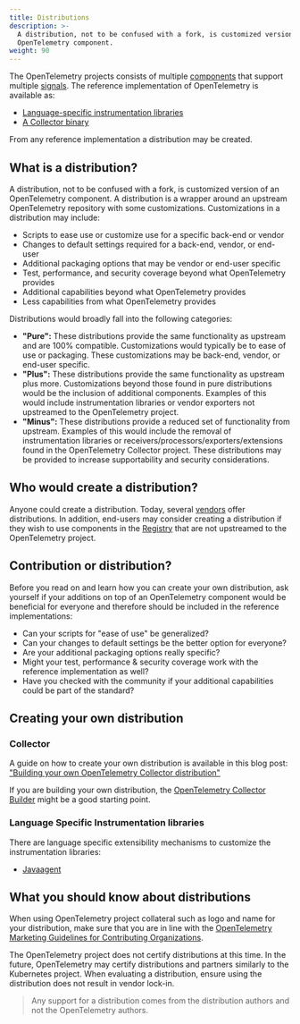 ```yaml
---
title: Distributions
description: >-
  A distribution, not to be confused with a fork, is customized version of an
  OpenTelemetry component.
weight: 90
---
```


The OpenTelemetry projects consists of multiple [components](../components) that
support multiple [signals](../signals). The reference implementation of
OpenTelemetry is available as:

- [Language-specific instrumentation libraries](../instrumentation)
- [A Collector binary](/docs/collector)

From any reference implementation a distribution may be created.

## What is a distribution?

A distribution, not to be confused with a fork, is customized version of an
OpenTelemetry component. A distribution is a wrapper around an upstream
OpenTelemetry repository with some customizations. Customizations in a
distribution may include:

- Scripts to ease use or customize use for a specific back-end or vendor
- Changes to default settings required for a back-end, vendor, or end-user
- Additional packaging options that may be vendor or end-user specific
- Test, performance, and security coverage beyond what OpenTelemetry provides
- Additional capabilities beyond what OpenTelemetry provides
- Less capabilities from what OpenTelemetry provides

Distributions would broadly fall into the following categories:

- **"Pure":** These distributions provide the same functionality as upstream and
  are 100% compatible. Customizations would typically be to ease of use or
  packaging. These customizations may be back-end, vendor, or end-user specific.
- **"Plus":** These distributions provide the same functionality as upstream
  plus more. Customizations beyond those found in pure distributions would be
  the inclusion of additional components. Examples of this would include
  instrumentation libraries or vendor exporters not upstreamed to the
  OpenTelemetry project.
- **"Minus":** These distributions provide a reduced set of functionality from
  upstream. Examples of this would include the removal of instrumentation
  libraries or receivers/processors/exporters/extensions found in the
  OpenTelemetry Collector project. These distributions may be provided to
  increase supportability and security considerations.

## Who would create a distribution?

Anyone could create a distribution. Today, several
[vendors](/ecosystem/vendors/) offer distributions. In addition, end-users may
consider creating a distribution if they wish to use components in the
[Registry](/ecosystem/registry/) that are not upstreamed to the OpenTelemetry
project.

## Contribution or distribution?

Before you read on and learn how you can create your own distribution, ask
yourself if your additions on top of an OpenTelemetry component would be
beneficial for everyone and therefore should be included in the reference
implementations:

- Can your scripts for "ease of use" be generalized?
- Can your changes to default settings be the better option for everyone?
- Are your additional packaging options really specific?
- Might your test, performance & security coverage work with the reference
  implementation as well?
- Have you checked with the community if your additional capabilities could be
  part of the standard?

## Creating your own distribution

### Collector

A guide on how to create your own distribution is available in this blog post:
["Building your own OpenTelemetry Collector distribution"](https://medium.com/p/42337e994b63)

If you are building your own distribution, the
[OpenTelemetry Collector Builder](https://github.com/open-telemetry/opentelemetry-collector/tree/main/cmd/builder)
might be a good starting point.

### Language Specific Instrumentation libraries

There are language specific extensibility mechanisms to customize the
instrumentation libraries:

- [Javaagent](../../instrumentation/java/automatic/extensions)

## What you should know about distributions

When using OpenTelemetry project collateral such as logo and name for your
distribution, make sure that you are in line with the [OpenTelemetry Marketing
Guidelines for Contributing Organizations][guidelines].

The OpenTelemetry project does not certify distributions at this time. In the
future, OpenTelemetry may certify distributions and partners similarly to the
Kubernetes project. When evaluating a distribution, ensure using the
distribution does not result in vendor lock-in.

> Any support for a distribution comes from the distribution authors and not the
> OpenTelemetry authors.

[guidelines]:
  https://github.com/open-telemetry/community/blob/main/marketing-guidelines.md
